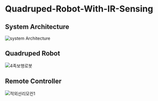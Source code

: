# Quadruped-Robot-With-IR-Sensing

##  System Architecture
![system Architecture](https://user-images.githubusercontent.com/78638866/119222794-0d8bf600-bb31-11eb-8250-1db748b594c1.png)

## Quadruped Robot
![4족보행로봇](https://user-images.githubusercontent.com/78638866/119222830-38764a00-bb31-11eb-8055-2157f1f3ae43.jpg)

## Remote Controller
![적외선리모컨1](https://user-images.githubusercontent.com/78638866/119222835-43c97580-bb31-11eb-8f73-fda7aafcb1bd.jpg)

